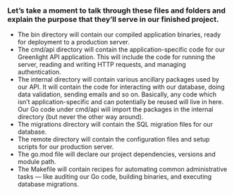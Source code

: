 ### Let’s take a moment to talk through these files and folders and explain the purpose that they’ll serve in our finished project.

- The bin directory will contain our compiled application binaries, ready for deployment to a production server.
- The cmd/api directory will contain the application-specific code for our Greenlight API application. This will include the code for running the server, reading and writing HTTP requests, and managing authentication.
- The internal directory will contain various ancillary packages used by our API. It will contain the code for interacting with our database, doing data validation, sending emails and so on. Basically, any code which isn’t application-specific and can potentially be reused will live in here. Our Go code under cmd/api will import the packages in the internal directory (but never the other way around).
- The migrations directory will contain the SQL migration files for our database.
- The remote directory will contain the configuration files and setup scripts for our production server.
- The go.mod file will declare our project dependencies, versions and module path.
- The Makefile will contain recipes for automating common administrative tasks — like auditing our Go code, building binaries, and executing database migrations.